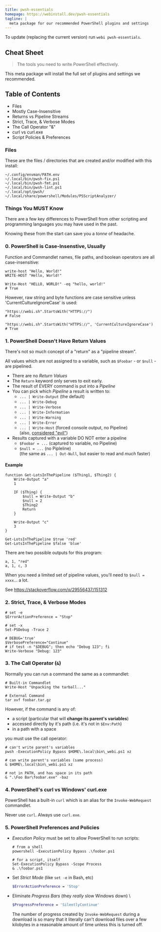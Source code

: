 ```yaml
---
title: pwsh-essentials
homepage: https://webinstall.dev/pwsh-essentials
tagline: |
  meta package for our recommended PowerShell plugins and settings
---
```


To update (replacing the current version) run `webi pwsh-essentials`.

## Cheat Sheet

> The tools you need to write PowerShell effectively.

This meta package will install the full set of plugins and settings we
recommended.

## Table of Contents

- Files
- Mostly Case-Insensitive
- Returns vs Pipeline Streams
- Strict, Trace, & Verbose Modes
- The Call Operator "&"
- curl vs curl.exe
- Script Policies & Preferences

### Files

These are the files / directories that are created and/or modified with this
install:

```text
~/.config/envman/PATH.env
~/.local/bin/pwsh-fix.ps1
~/.local/bin/pwsh-fmt.ps1
~/.local/bin/pwsh-lint.ps1
~/.local/opt/pwsh/
~/.local/share/powershell/Modules/PSScriptAnalyzer/
```

### Things You MUST Know

There are a few key differences to PowerShell from other scripting and
programming languages you may have used in the past.

Knowing these from the start can save you a _tonne_ of headache.

### 0. PowerShell is Case-Insenstive, Usually

Function and Commandlet names, file paths, and boolean operators are all
case-insensitive:

```pwsh
write-host "Hello, World!"
WRITE-HOST "Hello, World!"

Write-Host "HELLO, WORLD!" -eq "hello, world!"
# True
```

However, raw string and byte functions are case sensitive unless
'CurrentCultureIgnoreCase' is used:

```pwsh
"https://webi.sh".StartsWith("HTTPS://")
# False

"https://webi.sh".StartsWith("HTTPS://", 'CurrentCultureIgnoreCase')
# True
```

### 1. PowerShell Doesn't Have Return Values

There's not so much concept of a "return" as a "pipeline stream".

All values which are not assigned to a variable, such as `$Foobar` - or
`$null` - are pipelined.

- There are no _Return Values_
- The `Return` keyword only serves to exit early.
- The result of EVERY command is put into a _Pipeline_
- You can pick which _Pipeline_ a result is written to:
  - `... | Write-Output` (the default)
  - `... | Write-Debug`
  - `... | Write-Verbose`
  - `... | Write-Information`
  - `... | Write-Warning`
  - `... | Write-Error`
  - `... | Write-Host` (forced console output, no Pipeline) \
    (also, [considered "evil"](https://stackoverflow.com/a/38527767/151312))
- Results captured with a variable DO NOT enter a pipeline
  - `$Foobar = ...` (captured to variable, no Pipeline)
  - `$null = ...` (no Pipleline) \
    (the same as `... | Out-Null`, but easier to read and _much_ faster)

#### Example

```pwsh
function Get-LotsInThePipeline ($Thing1, $Thing2) {
    Write-Output "a"
    1

    IF ($Thing) {
        $null = Write-Output "b"
        $null = 2
        $Thing2
        Return
    }

    Write-Output "c"
    3
}

Get-LotsInThePipeline $true 'red'
Get-LotsInThePipeline $false 'blue'
```

There are two possible outputs for this program:

```text
a, 1, "red"
a, 1, c, 3
```

When you need a limited set of pipeline values, you'll need to `$null = xxxx`...
a lot.

See <https://stackoverflow.com/q/29556437/151312>

### 2. Strict, Trace, & Verbose Modes

```pwsh
# set -e
$ErrorActionPreference = "Stop"

# set -x
Set-PSDebug -Trace 2

# DEBUG='true'
$VerbosePreference="Continue"
# if test -n "$DEBUG"; then echo "Debug 123"; fi
Write-Verbose "Debug: 123"
```

### 3. The Call Operator (`&`)

Normally you can run a command the same as a commandlet:

```pwsh
# Built-in Commandlet
Write-Host "Unpacking the tarball..."

# External Command
tar xvf foobar.tar.gz
```

However, if the command is any of:

- a script (particular that will **change its parent's variables**)
- accessed directly by it's path (i.e. it's not in `$Env:Path`)
- in a path with a space

you must use the call operator:

```pwsh
# can't write parent's variables
pwsh -ExecutionPolicy Bypass $HOME\.local\bin\_webi.ps1 xz

# can write parent's variables (same process)
& $HOME\.local\bin\_webi.ps1 xz

# not in PATH, and has space in its path
& ".\Foo Bar\foobar.exe" -baz
```

### 4. PowerShell's curl vs Windows' curl.exe

PowerShell has a built-in `curl` which is an alias for the `Invoke-WebRequest`
commandlet.

Never use `curl`. Always use `curl.exe`.

### 5. PowerShell Preferences and Policies

- _Execution Policy_ must be set to allow PowerShell to run scripts:
  ```pwsh
  # from a shell
  powershell -ExecutionPolicy Bypass .\foobar.ps1
  ```
  ```pwsh
  # for a script, itself
  Set-ExecutionPolicy Bypass -Scope Process
  & .\foobar.ps1
  ```
- Set _Strict Mode_ (like `set -e` in Bash, etc)
  ```sh
  $ErrorActionPreference = 'Stop'
  ```
- Eliminate _Progress Bars_ (they _really_ slow Windows down) \
  ```sh
  $ProgressPreference = 'SilentlyContinue'
  ```
  The number of progress created by `Invoke-WebRequest` during a download is so
  many that it literally can't download files over a few kilobytes in a
  reasonable amount of time unless this is turned off.
